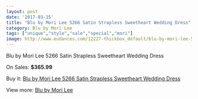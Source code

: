 ```yaml
---
layout: post
date: '2017-03-15'
title: "Blu by Mori Lee 5266 Satin Strapless Sweetheart Wedding Dress"
category: Blu by Mori Lee
tags: ["unique","style","sale","special","mori"]
image: http://www.eudances.com/12227-thickbox_default/blu-by-mori-lee-5266-satin-strapless-sweetheart-wedding-dress.jpg
---
```

Blu by Mori Lee 5266 Satin Strapless Sweetheart Wedding Dress

On Sales: **$365.99**
<a href="https://www.eudances.com/en/blu-by-mori-lee/3809-blu-by-mori-lee-5266-satin-strapless-sweetheart-wedding-dress.html"><amp-img layout="responsive" width="600" height="600" src="//www.eudances.com/12227-thickbox_default/blu-by-mori-lee-5266-satin-strapless-sweetheart-wedding-dress.jpg" alt="Blu by Mori Lee 5266 Satin Strapless Sweetheart Wedding Dress 0" /></a>
<a href="https://www.eudances.com/en/blu-by-mori-lee/3809-blu-by-mori-lee-5266-satin-strapless-sweetheart-wedding-dress.html"><amp-img layout="responsive" width="600" height="600" src="//www.eudances.com/12232-thickbox_default/blu-by-mori-lee-5266-satin-strapless-sweetheart-wedding-dress.jpg" alt="Blu by Mori Lee 5266 Satin Strapless Sweetheart Wedding Dress 1" /></a>
<a href="https://www.eudances.com/en/blu-by-mori-lee/3809-blu-by-mori-lee-5266-satin-strapless-sweetheart-wedding-dress.html"><amp-img layout="responsive" width="600" height="600" src="//www.eudances.com/12231-thickbox_default/blu-by-mori-lee-5266-satin-strapless-sweetheart-wedding-dress.jpg" alt="Blu by Mori Lee 5266 Satin Strapless Sweetheart Wedding Dress 2" /></a>
<a href="https://www.eudances.com/en/blu-by-mori-lee/3809-blu-by-mori-lee-5266-satin-strapless-sweetheart-wedding-dress.html"><amp-img layout="responsive" width="600" height="600" src="//www.eudances.com/12230-thickbox_default/blu-by-mori-lee-5266-satin-strapless-sweetheart-wedding-dress.jpg" alt="Blu by Mori Lee 5266 Satin Strapless Sweetheart Wedding Dress 3" /></a>
<a href="https://www.eudances.com/en/blu-by-mori-lee/3809-blu-by-mori-lee-5266-satin-strapless-sweetheart-wedding-dress.html"><amp-img layout="responsive" width="600" height="600" src="//www.eudances.com/12229-thickbox_default/blu-by-mori-lee-5266-satin-strapless-sweetheart-wedding-dress.jpg" alt="Blu by Mori Lee 5266 Satin Strapless Sweetheart Wedding Dress 4" /></a>
<a href="https://www.eudances.com/en/blu-by-mori-lee/3809-blu-by-mori-lee-5266-satin-strapless-sweetheart-wedding-dress.html"><amp-img layout="responsive" width="600" height="600" src="//www.eudances.com/12228-thickbox_default/blu-by-mori-lee-5266-satin-strapless-sweetheart-wedding-dress.jpg" alt="Blu by Mori Lee 5266 Satin Strapless Sweetheart Wedding Dress 5" /></a>

Buy it: [Blu by Mori Lee 5266 Satin Strapless Sweetheart Wedding Dress](https://www.eudances.com/en/blu-by-mori-lee/3809-blu-by-mori-lee-5266-satin-strapless-sweetheart-wedding-dress.html "Blu by Mori Lee 5266 Satin Strapless Sweetheart Wedding Dress")

View more: [Blu by Mori Lee](https://www.eudances.com/en/39-blu-by-mori-lee "Blu by Mori Lee")